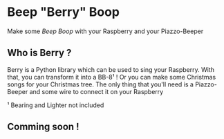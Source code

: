 # Beep "Berry" Boop

Make some *Beep Boop* with your Raspberry and your Piazzo-Beeper

## Who is Berry ?

Berry is a Python library which can be used to sing your Raspberry. With that, you can transform it into a BB-8¹ ! Or you can make some Christmas songs for your Christmas tree. The only thing that you'll need is a Piazzo-Beeper and some wire to connect it on your Raspberry


¹ Bearing and Lighter not included

## Comming soon !
